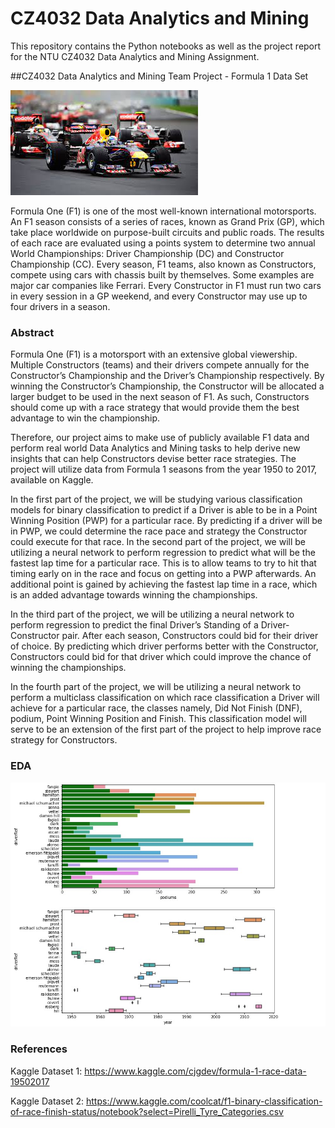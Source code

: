 # CZ4032 Data Analytics and Mining

This repository contains the Python notebooks as well as the project report for the NTU CZ4032 Data Analytics and Mining Assignment.

##CZ4032 Data Analytics and Mining Team Project - Formula 1 Data Set

![Image of f1](https://github.com/ShearmanChua/CZ4032-Data-Analytics-and-Mining/blob/master/images/formula1.jpg)

Formula One (F1) is one of the most well-known international motorsports. An F1 season consists of a series of races, known as Grand Prix (GP), which take place worldwide on purpose-built circuits and public roads. The results of each race are evaluated using a points system to determine two annual World Championships: Driver Championship (DC) and Constructor Championship (CC). Every season, F1 teams, also known as Constructors, compete using cars with chassis built by themselves. Some examples are major car companies like Ferrari. Every Constructor in F1 must run two cars in every session in a GP weekend, and every Constructor may use up to four drivers in a season.

### Abstract

Formula One (F1) is a motorsport with an extensive global viewership. Multiple Constructors (teams) and their drivers compete annually for the Constructor’s Championship and the Driver’s Championship respectively. By winning the Constructor’s Championship, the Constructor will be allocated a larger budget to be used in the next season of F1. As such, Constructors should come up with a race strategy that would provide them the best advantage to win the championship.

Therefore, our project aims to make use of publicly available F1 data and perform real world Data Analytics and Mining tasks to help derive new insights that can help Constructors devise better race strategies. The project will utilize data from Formula 1 seasons from the year 1950 to 2017, available on Kaggle.

In the first part of the project, we will be studying various classification models for binary classification to predict if a Driver is able to be in a Point Winning Position (PWP) for a particular race. By predicting if a driver will be in PWP, we could determine the race pace and strategy the Constructor could execute for that race.
In the second part of the project, we will be utilizing a neural network to perform regression to predict what will be the fastest lap time for a particular race. This is to allow teams to try to hit that timing early on in the race and focus on getting into a PWP afterwards. An additional point is gained by achieving the fastest lap time in a race, which is an added advantage towards winning the championships.

In the third part of the project, we will be utilizing a neural network to perform regression to predict the final Driver’s Standing of a Driver-Constructor pair. After each season, Constructors could bid for their driver of choice. By predicting which driver performs better with the Constructor, Constructors could bid for that driver which could improve the chance of winning the championships.

In the fourth part of the project, we will be utilizing a neural network to perform a multiclass classification on which race classification a Driver will achieve for a particular race, the classes namely, Did Not Finish (DNF), podium, Point Winning Position and Finish. This classification model will serve to be an extension of the first part of the project to help improve race strategy for Constructors.

### EDA

![Image of EDA](https://github.com/ShearmanChua/CZ4032-Data-Analytics-and-Mining/blob/master/images/EDA.jpg)

### References

Kaggle Dataset 1: https://www.kaggle.com/cjgdev/formula-1-race-data-19502017

Kaggle Dataset 2: https://www.kaggle.com/coolcat/f1-binary-classification-of-race-finish-status/notebook?select=Pirelli_Tyre_Categories.csv

